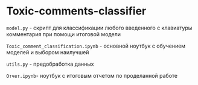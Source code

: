 # Toxic-comments-classifier

`model.py` - скрипт для классификации любого введенного с клавиатуры комментария при помощи итоговой модели

`Toxic_comment_classification.ipynb` - основной ноутбук с обучением моделей и выбором наилучшей

`utils.py` - предобработка данных

`Отчет.ipynb`- ноутбук с итоговым отчетом по проделанной работе
